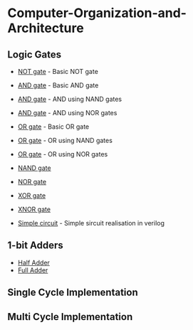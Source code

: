 # Computer-Organization-and-Architecture

## Logic Gates

* [NOT gate](verilog_code/logic_gates/not/not.v) - Basic NOT gate
* [AND gate](verilog_code/logic_gates/and/and.v) - Basic AND gate
* [AND gate](verilog_code/logic_gates/and/and_nand_tb.v) - AND using NAND gates
* [AND gate](verilog_code/logic_gates/and/and_nor_tb.v) - AND using NOR gates
* [OR gate](verilog_code/logic_gates/or/or.v) - Basic OR gate
* [OR gate](verilog_code/logic_gates/or/or_nand_tb.v) - OR using NAND gates
* [OR gate](verilog_code/logic_gates/or/or_nor_tb.v) - OR using NOR gates
* [NAND gate](verilog_code/logic_gates/nand/nand.v)
* [NOR gate](verilog_code/logic_gates/nor/nor.v)
* [XOR gate](verilog_code/logic_gates/xor/xor_tb.v)
* [XNOR gate](verilog_code/logic_gates/xnor/xnor_tb.v)

* [Simple circuit](verilog_code/circuit/gate.v) - Simple sircuit realisation in verilog

## 1-bit Adders
* [Half Adder](verilog_code/half_adder/adder.v) 
* [Full Adder](verilog_code/full_adder/adder.v)

## Single Cycle Implementation
## Multi Cycle Implementation
